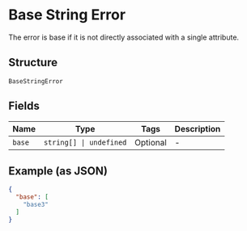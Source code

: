 
# Base String Error

The error is base if it is not directly associated with a single attribute.

## Structure

`BaseStringError`

## Fields

| Name | Type | Tags | Description |
|  --- | --- | --- | --- |
| `base` | `string[] \| undefined` | Optional | - |

## Example (as JSON)

```json
{
  "base": [
    "base3"
  ]
}
```


